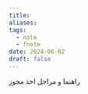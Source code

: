 ```yaml
---
title: 
aliases: 
tags:
  - note
  - fnote
date: 2024-06-02
draft: false
---
```

راهنما و مراحل اخذ مجوز



